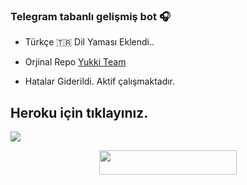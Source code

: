 ### Telegram tabanlı gelişmiş bot 🎧

- Türkçe 🇹🇷 Dil Yaması Eklendi.. 

- Orjinal Repo [Yukki Team](https://github.com/TeamYukki/YukkiMusicBot) 

-  Hatalar Giderildi. Aktif çalışmaktadır. 

## Heroku için tıklayınız. 
<img src="https://i.ibb.co/khRz42f/Turkish-Voice.jpg">

<p align="center"><a href="https://heroku.com/deploy?template=https://github.com/Mehmetbaba55/TaliaMusic_Pro"> <img src="https://img.shields.io/badge/Deploy%20To%20Heroku-Green?style=for-the-badge&logo=heroku" width="220" height="38.45"/></a></p>
  

